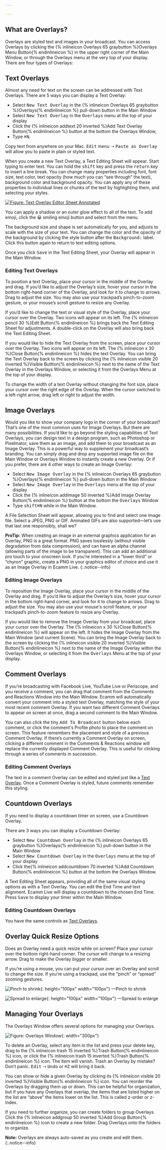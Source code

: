 ```yaml
---

---
```

## What are Overlays?

Overlays are styled text and images in your broadcast. You can access Overlays by clicking the {% inlineicon Overlays 65 graybutton %}Overlays Menu Button{% endinlineicon %} in the upper right corner of the Main Window, or through the Overlays menu at the very top of your display. There are four types of Overlays:

## Text Overlays

Almost any need for text on the screen can be addressed with Text Overlays. There are 5 ways you can display a Text Overlay:

* Select <samp>New Text Overlay</samp> in the {% inlineicon Overlays 65 graybutton %}Overlays{% endinlineicon %} pull-down button in the Main Window
* Select <samp>New Text Overlay</samp> in the <samp>Overlays</samp> menu at the top of your display
* Click the {% inlineicon addtext 20 inverted %}Add Text Overlay Button{% endinlineicon %} button at the bottom the Overlays Window,
* Type <kbd>⌘</kbd><kbd>N</kbd>.

Copy text from anywhere on your Mac. <samp>Edit</samp> menu ➝ <samp>Paste as Overlay</samp> will allow you to paste in plain or styled text.

When you create a new Text Overlay, a Text Editing Sheet will appear. Start typing to enter text. You can hold the <kbd>shift</kbd> key and press the <kbd>return</kbd> key to insert a line break. You can change many properties  including font, font size, text color, text opacity (how much you can “see through” the text), background color and background opacity. You can apply any of these properties to individual lines or chunks of the text by highlighting them, and selecting your styles.
 
[![Figure\: Text Overlay Editor Sheet Annotated](/assets/img/text-Overlay-editor-sheet-annotated.png "Click for full-size image.")
](/assets/img/text-Overlay-editor-sheet-annotated.png)

You can apply a shadow or an outer glow effect to all of the text. To add emoji, click the 😀 smiling emoji button and select from the menu.

The background size and shape is set automatically for you, and adjusts to scale with the size of your text. You can change the color and the opacity of the background by clicking the style button after the <samp>Background:</samp> label. Click this button again to return to text editing options.

Once you click <samp>Save</samp> in the Text Editing Sheet, your Overlay will appear in the Main Window.

### Editing Text Overlays

To position a text Overlay, place your cursor in the middle of the Overlay and drag. If you’d like to adjust the Overlay’s size, hover your cursor in the bottom right-hand corner of the Overlay, and look for it to change to arrows. Drag to adjust the size. You may also use your trackpad’s pinch-to-zoom gesture, or your mouse’s scroll gesture to resize any Overlay.

If you’d like to change the text or visual style of the Overlay, place your cursor over the Overlay. Two icons will appear on its left. The {% inlineicon pencil 30 %}Edit Button{% endinlineicon %} brings back the Text Editing Sheet for adjustments. A double-click on the Overlay will also bring back the Text Editing Sheet.

If you would like to hide the Text Overlay from the screen, place your cursor over the Overlay. Two icons will appear on its left. The {% inlineicon x 30 %}Close Button{% endinlineicon %} hides the text Overlay.  You can bring the Text Overlay back to the screen by clicking the {% inlineicon visible 20 inverted %}Visible Buttton{% endinlineicon %} next to the name of the Text Overlay in the Overlays Window, or selecting it from the Overlays Menu at the top of your display.

To change the width of a text Overlay without changing the font size, place your cursor over the right edge of the Overlay. When the cursor switched to a left-right arrow, drag left or right to adjust the width.

## Image Overlays

Would you like to show your company logo in the corner of your broadcast? That’s one of the most common uses for Image Overlays. But there are many possibilities. If you’d like to go beyond the styling capabilities of Text Overlays, you can design text in a design program, such as Photoshop or Pixelmator, save them as an image, and add them to your broadcast as an Image Overlay. This is a powerful way to supplement your broadcast’s branding. You can simply drag and drop any supported image file on the Main Window or Overlays Window to instantly create a new Overlay. Or if you prefer, there are 4 other ways to create an Image Overlay:

* Select <samp>New Image Overlay</samp> in the {% inlineicon Overlays 65 graybutton %}Overlays{% endinlineicon %} pull-down button in the Main Window
* Select <samp>New Image Overlay</samp> in the <samp>Overlays</samp> menu at the top of your display
* Click the {% inlineicon addimage 50 inverted %}Add Image Overlay Button{% endinlineicon %} button at the bottom the <samp>Overlays</samp> Window
* Type <kbd>shift</kbd><kbd>⌘</kbd><kbd>N</kbd> while in the Main Window.

A File Selection Sheet will appear, allowing you to find and select one image file. Select a JPEG, PNG or GIF. Animated GIFs are also supported—let’s use that last one responsibly, shall we? 

**ProTip:** When creating an image in an external graphics application for an Overlay, PNG is a great format. PNG saves losslessly (without visible degradation from data compression), and can have an alpha channel (allowing parts of the image to be transparent). This can add an additional pro touch to your onscreen look. If you’re interested in a “lower third” or “chyron” graphic, create a PNG in your graphics editor of choice and use it as an Image Overlay in Ecamm Live.
{:.notice--info}

### Editing Image Overlays

To reposition the Image Overlay, place your cursor in the middle of the Overlay and drag. If you’d like to adjust the Overlay’s size, hover your cursor in the bottom right-hand corner, and look for it to change to arrows. Drag to adjust the size. You may also use your mouse's scroll feature, or your trackpad’s pinch-to-zoom feature to resize any Overlay.

If you would like to remove the Image Overlay from your broadcast, place your cursor over the Overlay. The {% inlineicon x 30 %}Close Button{% endinlineicon %} will appear on the left. It hides the Image Overlay from the Main Window (and current Scene). You can bring the Image Overlay back to the screen by clicking the {% inlineicon visible 20 inverted %}Visible Button{% endinlineicon %} next to the name of the Image Overlay within the Overlays Window, or selecting it from the <samp>Overlays</samp> Menu at the top of your display.

## Comment Overlays

If you’re broadcasting with Facebook Live, YouTube Live or Periscope, and you receive a comment, you can drag that comment from the Comments and Reactions Window into the Main Window. Ecamm will automatically convert your comment into a styled text Overlay, matching the style of your most recent comment Overlay. If you want two different Comment Overlays to appear on screen at once, drag a second comment to the Main Window.

You can also click the tiny <samp>Add To Broadcast</samp> button below each comment, or click the comment's Profile photo to place the comment on screen. This feature remembers the placement and style of a previous Comment Overlay. If there’s currently a Comment Overlay on screen, clicking a different comment in the Comments & Reactions window will replace the currently displayed Comment Overlay. This is useful for clicking through a series of comments in succession.

### Editing Comment Overlays

The text in a comment Overlay can be edited and styled just like a [Text Overlay](#editing-text-Overlays). Once a Comment Overlay is styled, future comments remember this styling.

## Countdown Overlays

If you need to display a countdown timer on screen, use a Countdown Overlay. 

There are 3 ways you can display a Countdown Overlay:

* Select <samp>New Countdown Overlay</samp> in the {% inlineicon Overlays 65 graybutton %}Overlays{% endinlineicon %} pull-down button in the Main Window
* Select <samp>New Countdown Overlay</samp> in the <samp>Overlays</samp> menu at the top of your display
* Click the{% inlineicon addcountdown 70 inverted %}Add Countdown Button{% endinlineicon %} button at the bottom the Overlays Window.

A Text Editing Sheet appears, providing all of the same visual styling options as with a Text Overlay. You can edit the End Time and text alignment. Ecamm Live will display a countdown to the chosen End Time. Press <samp>Save</samp> to display your timer within the Main Window.

### Editing Countdown Overlays

You have the same controls as [Text Overlays](#editing-text-Overlays).

## Overlay Quick Resize Options

Does an Overlay need a quick resize while on screen? Place your cursor over the bottom right-hand corner. The cursor will change to a resizing arrow. Drag to make the Overlay bigger or smaller. 

If you’re using a mouse, you can put your cursor over an Overlay and scroll to change the size. If you’re using a trackpad, use the “pinch” or “spread” zooming gestures.

![Pinch to shrink](/assets/img/pinch-zoom.png){: height="100px" width="100px"}
—Pinch to shrink

![Spread to enlarge](/assets/img/spread-zoom.png){: height="100px" width="100px"}
—Spread to enlarge

## Managing Your Overlays

The Overlays Window offers several options for managing your Overlays.

![Figure\: Overlays Window](/assets/img/Overlays-window.png "With two Overlays in the current scene."){: width="300px"}

To delete an Overlay, select any item in the list and press your delete key, drag to the {% inlineicon trash 15 inverted %}Trash Button{% endinlineicon %} icon, or click the {% inlineicon trash 15 inverted %}Trash Button{% endinlineicon %} icon. The item will vanish. Trash an Overlay by mistake? Don’t panic. <samp>Edit</samp> ➝ <samp>Undo</samp> or <kbd>⌘</kbd><kbd>Z</kbd> will bring it back. 

You can show or hide a given Overlay by clicking its {% inlineicon visible 20 inverted %}Visible Button{% endinlineicon %} icon. You can reorder the Overlays by dragging them up or down. This can be helpful for organization, but if you have any Overlays that overlap, the items that are listed higher on the list are “above” the items lower on the list. This is called z-order or z-index.

If you need to further organize, you can create folders to group Overlays. Click the {% inlineicon addgroup 50 inverted %}Add Group Button{% endinlineicon %} icon to create a new folder. Drag Overlays onto the folders to organize.

**Note:** Overlays are always auto-saved as you create and edit them.
{:.notice--info}
